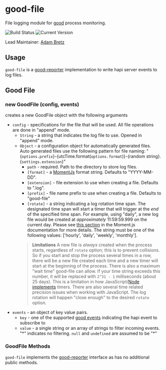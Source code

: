 # good-file

File logging module for [good](https://github.com/hapijs/good) process monitoring.

![Build Status](https://travis-ci.org/hapijs/good-file.svg?branch=master) ![Current Version](https://img.shields.io/npm/v/good-file.svg)

Lead Maintainer: [Adam Bretz](https://github.com/arb)

## Usage

`good-file` is a [good-reporter](https://github.com/hapijs/good-reporter) implementation to write hapi server events to log files.

## Good File
### new GoodFile (config, events)

creates a new GoodFile object with the following arguments
- `config` - specifications for the file that will be used. All file operations are done in "append" mode.
	- `String` - a string that indicates the log file to use. Opened in "append" mode.
	- `Object` - a configuration object for automatically generated files. Auto generated files use the following pattern for file naming: "{`options.prefix`}-{utcTime.format(`options.format`)}-{random string}.{`settings.extension`}"
	 	- `path` - required. Path to the directory to store log files.
	 	- `[format]` - a [MomentJs](http://momentjs.com/docs/#/displaying/format/) format string. Defaults to "YYYY-MM-DD".
	 	- `[extension]` - file extension to use when creating a file. Defaults to ".log".
	 	- `[prefix]` - file name prefix to use when creating a file. Defaults to "good-file"
	 	- `[rotate]` - a string indicating a log rotation time span. The designated time span will start a timer that will trigger at the *end* of the specified time span. For example, using "daily", a new log file would be created at *approximately* 11:59:59.999 on the current day. Please see [this section](http://momentjs.com/docs/#/manipulating/end-of/) in the Moment.js documentation for more details. The string must be one of the following values: ['hourly', 'daily', 'weekly', 'monthly'].
		> **Limitations** A new file is *always* created when the process starts, regardless of `rotate` option; this is to prevent collisions. So if you start and stop the process several times in a row, there will be a new file created each time and a new timer will start at the beginning of the process. There is also a maximum "wait time" good-file can allow. If your time string exceeds this number, it will be replaced with `2^31 - 1` milliseconds (about 25 days). This is a limitation in how JavaScript/[Node implements](https://github.com/joyent/node/blob/master/lib/timers.js#L29) timers. There are also several time related precision issues when working with JavaScript. The log rotation will happen "close enough" to the desired `rotate` option.
- `events` - an object of key value pairs.
	- `key` - one of the supported [good events](https://github.com/hapijs/good) indicating the hapi event to subscribe to
	- `value` - a single string or an array of strings to filter incoming events. "\*" indicates no filtering. `null` and `undefined` are assumed to be "\*"


### GoodFile Methods
`good-file` implements the [good-reporter](https://github.com/hapijs/good-reporter) interface as has no additional public methods.
